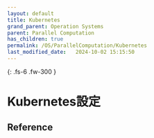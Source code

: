 ```yaml
---
layout: default
title: Kubernetes
grand_parent: Operation Systems
parent: Parallel Computation
has_children: true
permalink: /OS/ParallelComputation/Kubernetes
last_modified_date:   2024-10-02 15:15:50
---
```


{: .fs-6 .fw-300 }

# Kubernetes設定

## Reference
